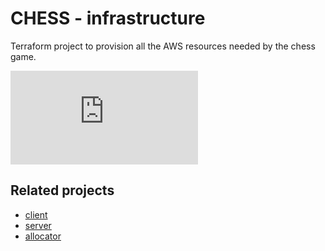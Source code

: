 # CHESS - infrastructure
Terraform project to provision all the AWS resources needed by the chess game.

![screenshot](https://github.com/Waissi/chess-infrastructure/blob/363f21729d455a7a22d9ea26bdfe4a71ba7ca361/chess-architecture.pdf)

## Related projects
- [client](https://github.com/Waissi/chess-client)
- [server](https://github.com/Waissi/chess-server)
- [allocator](https://github.com/Waissi/chess-allocator)
